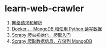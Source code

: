 # learn-web-crawler

1. [网络请求和解析](./docs/1.requests.md)
2. [Docker 、 MongoDB 和使用 Python 读写数据](./docs/2.docker-mongodb.md)
3. [Scrapy 爬虫初始化、爬取入门](./docs/3.scrapy-init.md)
4. [Scrapy 爬取数据信息、存储到 MongoDB](./docs/4.scrapy-parse-book.md)